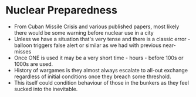 # Nuclear Preparedness

- From Cuban Missile Crisis and various published papers, most likely there would be some warning before nuclear use in a city
- Unless we have a situation that's very tense and there is a classic error - balloon triggers false alert or similar as we had with previous near-misses
- Once ONE is used it may be a very short time - hours - before 100s or 1000s are used.
- History of wargames is they almost always escalate to all-out exchange regardless of initial conditions once they breach some threshold.
- This itself could condition behaviour of those in the bunkers as they feel sucked into the inevitable.
